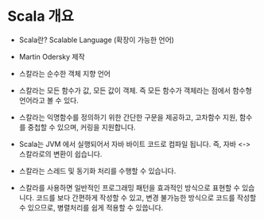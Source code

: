 # Scala 개요

- Scala란?  Scalable Language (확장이 가능한 언어)

- Martin Odersky 제작

- 스칼라는 순수한 객체 지향 언어

- 스칼라는 모든 함수가 값, 모든 값이 객체. 즉 모든 함수가 객체라는 점에서 함수형 언어라고 볼 수 있다.

- 스칼라는 익명함수를 정의하기 위한 간단한 구문을 제공하고, 고차함수 지원, 함수를 중첩할 수 있으며, 커링을 지원합니다.

- Scala는 JVM 에서 실행되어서 자바 바이트 코드로 컴파일 됩니다. 즉, 자바 <-> 스칼라로의 변환이 쉽습니다.

- 스칼라는 스레드 및 동기화 처리를 수행할 수 있습니다.

- 스칼라를 사용하면 일반적인 프로그래밍 패턴을 효과적인 방식으로 표현할 수 있습니다. 코드를 보다 간편하게 작성할 수 있고, 변경 불가능한 방식으로 코드를 작성할 수 있으므로, 병렬처리를 쉽게 적용할 수 있씁니다.


